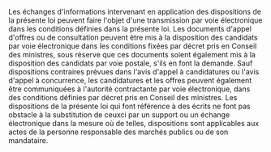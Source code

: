 
Les échanges d'informations intervenant en application des dispositions
de la présente loi peuvent faire l'objet d'une transmission par voie
électronique dans les conditions définies dans la présente loi.
Les documents d'appel d'offres ou de consultation peuvent être mis à
la disposition des candidats par voie électronique dans les conditions
fixées par décret pris en Conseil des ministres, sous réserve que ces
documents soient également mis à la disposition des candidats par voie
postale, s'ils en font la demande.
Sauf dispositions contraires prévues dans l'avis d'appel à candidatures
ou l'avis d'appel à concurrence, les candidatures et les offres
peuvent également être communiquées à l'autorité contractante par voie
électronique, dans des conditions définies par décret pris en Conseil
des ministres.
Les dispositions de la présente loi qui font référence à des écrits ne
font pas obstacle à la substitution de ceuxci par un support ou un
échange électronique dans la mesure où de telles, dispositions sont
applicables aux actes de la personne responsable des marchés publics ou
de son mandataire.